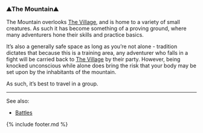 ### ⛰The Mountain⛰
The Mountain overlooks [The Village](../village_square/index.md), and is home to a variety of small creatures. As such it has become something of
  a proving ground, where many adventurers hone their skills and practice basics.

It’s also a generally safe space as long as you’re not alone - tradition dictates that because this is a training
  area, any adventurer who falls in a fight will be carried back to [The Village](../village_square/index.md) by their party. However, being knocked
  unconscious while alone does bring the risk that your body may be set upon by the inhabitants of the mountain.

As such, it’s best to travel in a group.

---

See also: 
 - [Battles](../../battles.md)

{% include footer.md %}